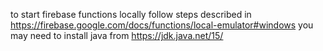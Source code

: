 to start firebase functions locally follow steps described in https://firebase.google.com/docs/functions/local-emulator#windows
you may need to install java from https://jdk.java.net/15/
